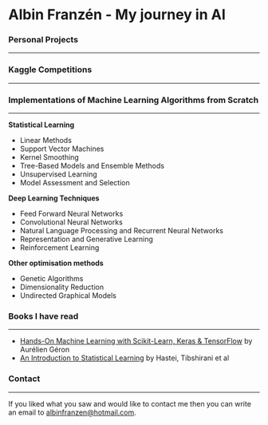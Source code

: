 # Albin Franzén - My journey in AI

### Personal Projects
------------------------------------------------------------------------------------------------------------------------------

### Kaggle Competitions
------------------------------------------------------------------------------------------------------------------------------

### Implementations of Machine Learning Algorithms from Scratch
------------------------------------------------------------------------------------------------------------------------------

**Statistical Learning** 
- Linear Methods
- Support Vector Machines
- Kernel Smoothing 
- Tree-Based Models and Ensemble Methods
- Unsupervised Learning
- Model Assessment and Selection

**Deep Learning Techniques**
- Feed Forward Neural Networks
- Convolutional Neural Networks
- Natural Language Processing and Recurrent Neural Networks
- Representation and Generative Learning
- Reinforcement Learning

**Other optimisation methods**
- Genetic Algorithms
- Dimensionality Reduction
- Undirected Graphical Models


### Books I have read
------------------------------------------------------------------------------------------------------------------------------

- [Hands-On Machine Learning with Scikit-Learn, Keras & TensorFlow](https://www.oreilly.com/library/view/hands-on-machine-learning/9781492032632/) by Aurélien Géron
- [An Introduction to Statistical Learning](https://www.springer.com/gp/book/9781461471370) by Hastei, Tibshirani et al

### Contact
------------------------------------------------------------------------------------------------------------------------------

If you liked what you saw and would like to contact me then you can write an email to albinfranzen@hotmail.com. 

